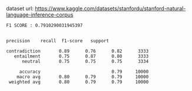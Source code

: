 
dataset url:
https://www.kaggle.com/datasets/stanfordu/stanford-natural-language-inference-corpus


```
F1 SCORE : 0.7910290031945397


precision    recall  f1-score   support

contradiction       0.89      0.76      0.82      3333
   entailment       0.75      0.87      0.80      3333
      neutral       0.75      0.75      0.75      3334

     accuracy                           0.79     10000
    macro avg       0.80      0.79      0.79     10000
 weighted avg       0.80      0.79      0.79     10000
```
